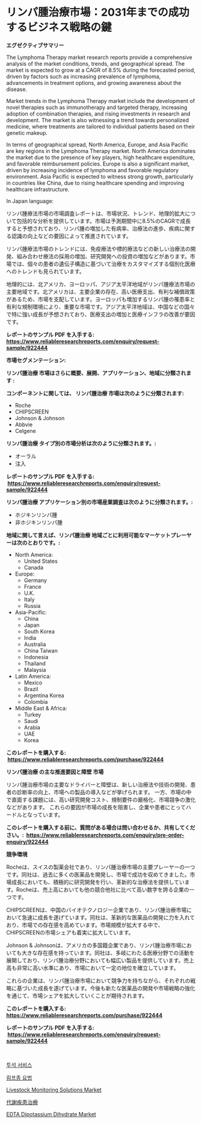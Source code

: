 <p><h1>リンパ腫治療市場：2031年までの成功するビジネス戦略の鍵</h1></p><p><strong>エグゼクティブサマリー</strong></p>
<p><p>The Lymphoma Therapy market research reports provide a comprehensive analysis of the market conditions, trends, and geographical spread. The market is expected to grow at a CAGR of 8.5% during the forecasted period, driven by factors such as increasing prevalence of lymphoma, advancements in treatment options, and growing awareness about the disease.</p><p>Market trends in the Lymphoma Therapy market include the development of novel therapies such as immunotherapy and targeted therapy, increasing adoption of combination therapies, and rising investments in research and development. The market is also witnessing a trend towards personalized medicine, where treatments are tailored to individual patients based on their genetic makeup.</p><p>In terms of geographical spread, North America, Europe, and Asia Pacific are key regions in the Lymphoma Therapy market. North America dominates the market due to the presence of key players, high healthcare expenditure, and favorable reimbursement policies. Europe is also a significant market, driven by increasing incidence of lymphoma and favorable regulatory environment. Asia Pacific is expected to witness strong growth, particularly in countries like China, due to rising healthcare spending and improving healthcare infrastructure.</p><p>In Japan language:</p><p>リンパ腫療法市場の市場調査レポートは、市場状況、トレンド、地理的拡大について包括的な分析を提供しています。市場は予測期間中に8.5%のCAGRで成長すると予想されており、リンパ腫の増加した有病率、治療法の進歩、疾病に関する認識の向上などの要因によって推進されています。</p><p>リンパ腫療法市場のトレンドには、免疫療法や標的療法などの新しい治療法の開発、組み合わせ療法の採用の増加、研究開発への投資の増加などがあります。市場では、個々の患者の遺伝子構造に基づいて治療をカスタマイズする個別化医療へのトレンドも見られています。</p><p>地理的には、北アメリカ、ヨーロッパ、アジア太平洋地域がリンパ腫療法市場の主要地域です。北アメリカは、主要企業の存在、高い医療支出、有利な補償政策があるため、市場を支配しています。ヨーロッパも増加するリンパ腫の罹患率と有利な規制環境により、重要な市場です。アジア太平洋地域は、中国などの国々で特に強い成長が予想されており、医療支出の増加と医療インフラの改善が要因です。</p></p>
<p><strong>レポートのサンプル PDF を入手する: <a href="https://www.reliableresearchreports.com/enquiry/request-sample/922444">https://www.reliableresearchreports.com/enquiry/request-sample/922444</a></strong></p>
<p><strong>市場セグメンテーション:</strong></p>
<p><strong> リンパ腫治療 市場はさらに概要、展開、アプリケーション、地域に分類されます :</strong></p>
<p><strong>コンポーネントに関しては、 リンパ腫治療 市場は次のように分類されます: &nbsp;</strong></p>
<p><ul><li>Roche</li><li>CHIPSCREEN</li><li>Johnson & Johnson</li><li>Abbvie</li><li>Celgene</li></ul></p>
<p><strong> リンパ腫治療 タイプ別の市場分析は次のように分類されます。:</strong></p>
<p><ul><li>オーラル</li><li>注入</li></ul></p>
<p><strong>レポートのサンプル PDF を入手する: &nbsp;<a href="https://www.reliableresearchreports.com/enquiry/request-sample/922444">https://www.reliableresearchreports.com/enquiry/request-sample/922444</a></strong></p>
<p><strong> リンパ腫治療 アプリケーション別の市場産業調査は次のように分類されます。:</strong></p>
<p><ul><li>ホジキンリンパ腫</li><li>非ホジキンリンパ腫</li></ul></p>
<p><strong>地域に関して言えば、リンパ腫治療 地域ごとに利用可能なマーケットプレーヤーは次のとおりです。:</strong></p>
<p><ul>
    <li>
        North America:
        <ul>
            <li>United States</li>
            <li>Canada</li>
        </ul>
    </li>
    <li>
        Europe:
        <ul>
            <li>Germany</li>
            <li>France</li>
            <li>U.K.</li>
            <li>Italy</li>
            <li>Russia</li>
        </ul>
    </li>
    <li>
        Asia-Pacific:
        <ul>
            <li>China</li>
            <li>Japan</li>
            <li>South Korea</li>
            <li>India</li>
            <li>Australia</li>
            <li>China Taiwan</li>
            <li>Indonesia</li>
            <li>Thailand</li>
            <li>Malaysia</li>
        </ul>
    </li>
    <li>
        Latin America:
        <ul>
            <li>Mexico</li>
            <li>Brazil</li>
            <li>Argentina Korea</li>
            <li>Colombia</li>
        </ul>
    </li>
    <li>
        Middle East & Africa:
        <ul>
            <li>Turkey</li>
            <li>Saudi</li>
            <li>Arabia</li>
            <li>UAE</li>
            <li>Korea</li>
        </ul>
    </li>
    </ul></p>
<p><strong>このレポートを購入する: &nbsp;<a href="https://www.reliableresearchreports.com/purchase/922444">https://www.reliableresearchreports.com/purchase/922444</a></strong></p>
<p><strong>リンパ腫治療 の主な推進要因と障壁 市場</strong></p>
<p><p>リンパ腫治療市場の主要なドライバーと障壁は、新しい治療法や技術の開発、患者の診断率の向上、市場への製品の導入などが挙げられます。 一方、市場の中で直面する課題には、高い研究開発コスト、規制要件の厳格化、市場競争の激化などがあります。 これらの要因が市場の成長を阻害し、企業や患者にとってハードルとなっています。</p></p>
<p><strong>このレポートを購入する前に、質問がある場合は問い合わせるか、共有してください。:&nbsp; <a href="https://www.reliableresearchreports.com/enquiry/pre-order-enquiry/922444">https://www.reliableresearchreports.com/enquiry/pre-order-enquiry/922444</a></strong></p>
<p><strong>競争環境</strong></p>
<p><p>Rocheは、スイスの製薬会社であり、リンパ腫治療市場の主要プレーヤーの一つです。同社は、過去に多くの医薬品を開発し、市場で成功を収めてきました。市場成長においても、積極的に研究開発を行い、革新的な治療法を提供しています。Rocheは、売上高においても他の競合他社に比べて高い数字を誇る企業の一つです。</p><p>CHIPSCREENは、中国のバイオテクノロジー企業であり、リンパ腫治療市場において急速に成長を遂げています。同社は、革新的な医薬品の開発に力を入れており、市場での存在感を高めています。市場規模が拡大する中で、CHIPSCREENの市場シェアも着実に拡大しています。</p><p>Johnson & Johnsonは、アメリカの多国籍企業であり、リンパ腫治療市場においても大きな存在感を持っています。同社は、多岐にわたる医療分野での活動を展開しており、リンパ腫治療分野においても幅広い製品を提供しています。売上高も非常に高い水準にあり、市場において一定の地位を確立しています。</p><p>これらの企業は、リンパ腫治療市場において競争力を持ちながら、それぞれの戦略に基づいた成長を遂げています。今後も新たな医薬品の開発や市場戦略の強化を通じて、市場シェアを拡大していくことが期待されます。</p></p>
<p><strong>このレポートを購入する: &nbsp; <a href="https://www.reliableresearchreports.com/purchase/922444">https://www.reliableresearchreports.com/purchase/922444</a></strong></p>
<p><strong>レポートのサンプル PDF を入手する: &nbsp;<a href="https://www.reliableresearchreports.com/enquiry/request-sample/922444">https://www.reliableresearchreports.com/enquiry/request-sample/922444</a></strong><strong></strong></p>
<p>&nbsp;</p>
<p><p><a href="https://github.com/laholand/Market-Research-Report-List-2/blob/main/9624088182531.md">투석 서비스</a></p><p><a href="https://github.com/sougarounis/Market-Research-Report-List-2/blob/main/9439105182532.md">림프종 요법</a></p><p><a href="https://github.com/indrystar/Market-Research-Report-List-2/blob/main/livestock-monitoring-solutions-market.md">Livestock Monitoring Solutions Market</a></p><p><a href="https://github.com/mohamedbakry57/Market-Research-Report-List-2/blob/main/2653719182535.md">代謝疾患治療</a></p><p><a href="https://github.com/AKSHATREPORTPRIME/Market-Research-Report-List-3/blob/main/edta-dipotassium-dihydrate-market.md">EDTA Dipotassium Dihydrate Market</a></p></p>